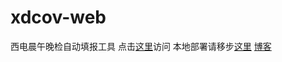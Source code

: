 # xdcov-web
西电晨午晚检自动填报工具
点击[这里](47.98.252.1:8080)访问
本地部署请移步[这里](https://github.com/carpediemtal/XDCOV)
[博客](https://linjinming.gitee.io/2020/10/22/%E8%A5%BF%E7%94%B5%E6%99%A8%E5%8D%88%E6%99%9A%E6%A3%80%E8%87%AA%E5%8A%A8%E5%A1%AB%E6%8A%A5%E5%B7%A5%E5%85%B7/)

